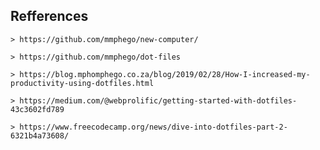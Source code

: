 ## Refferences
	
	> https://github.com/mmphego/new-computer/
  
	> https://github.com/mmphego/dot-files
	
	> https://blog.mphomphego.co.za/blog/2019/02/28/How-I-increased-my-productivity-using-dotfiles.html

	> https://medium.com/@webprolific/getting-started-with-dotfiles-43c3602fd789

	> https://www.freecodecamp.org/news/dive-into-dotfiles-part-2-6321b4a73608/


